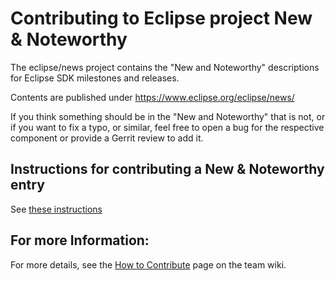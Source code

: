 Contributing to Eclipse project New & Noteworthy
================================================

The eclipse/news project contains the "New and Noteworthy" descriptions for Eclipse SDK milestones and releases. 


Contents are published under https://www.eclipse.org/eclipse/news/

If you think something should be in the "New and Noteworthy" that is not,
or if you want to fix a typo, or similar, feel free to open a bug for the respective component or 
provide a Gerrit review to add it.

Instructions for contributing a New & Noteworthy entry
------------------------------------------------------

See [these instructions](news/instructions.html)

For more Information:
---------------------

For more details, see the [How to Contribute][2] page on the team wiki.

[1]: https://git.eclipse.org/r/#/admin/projects/www.eclipse.org/eclipse/news
[2]: https://wiki.eclipse.org/Platform_UI/How_to_Contribute
